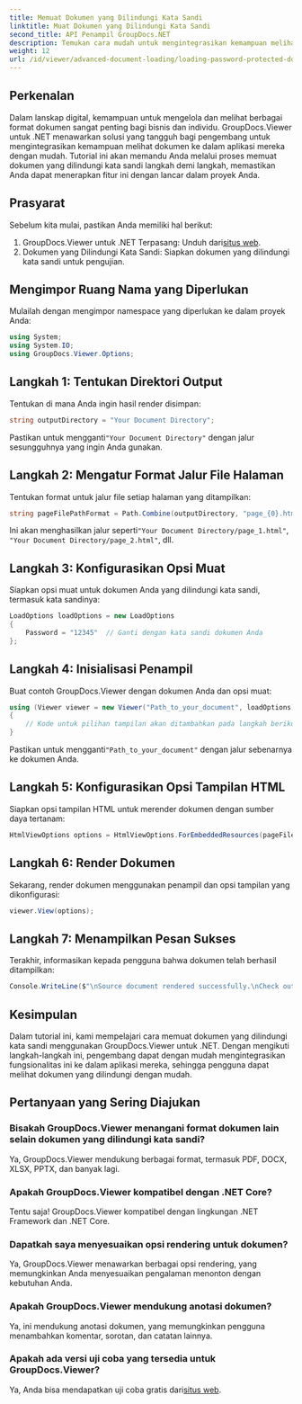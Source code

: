 ```yaml
---
title: Memuat Dokumen yang Dilindungi Kata Sandi
linktitle: Muat Dokumen yang Dilindungi Kata Sandi
second_title: API Penampil GroupDocs.NET
description: Temukan cara mudah untuk mengintegrasikan kemampuan melihat dokumen ke dalam aplikasi .NET Anda dengan GroupDocs.Viewer. Tutorial ini menyediakan panduan langkah demi langkah yang komprehensif.
weight: 12
url: /id/viewer/advanced-document-loading/loading-password-protected-document/
---
```

## Perkenalan

Dalam lanskap digital, kemampuan untuk mengelola dan melihat berbagai format dokumen sangat penting bagi bisnis dan individu. GroupDocs.Viewer untuk .NET menawarkan solusi yang tangguh bagi pengembang untuk mengintegrasikan kemampuan melihat dokumen ke dalam aplikasi mereka dengan mudah. Tutorial ini akan memandu Anda melalui proses memuat dokumen yang dilindungi kata sandi langkah demi langkah, memastikan Anda dapat menerapkan fitur ini dengan lancar dalam proyek Anda.

## Prasyarat

Sebelum kita mulai, pastikan Anda memiliki hal berikut:

1.  GroupDocs.Viewer untuk .NET Terpasang: Unduh dari[situs web](https://releases.groupdocs.com/viewer/net/).
2. Dokumen yang Dilindungi Kata Sandi: Siapkan dokumen yang dilindungi kata sandi untuk pengujian.

## Mengimpor Ruang Nama yang Diperlukan

Mulailah dengan mengimpor namespace yang diperlukan ke dalam proyek Anda:

```csharp
using System;
using System.IO;
using GroupDocs.Viewer.Options;
```

## Langkah 1: Tentukan Direktori Output

Tentukan di mana Anda ingin hasil render disimpan:

```csharp
string outputDirectory = "Your Document Directory";
```
 Pastikan untuk mengganti`"Your Document Directory"` dengan jalur sesungguhnya yang ingin Anda gunakan.

## Langkah 2: Mengatur Format Jalur File Halaman

Tentukan format untuk jalur file setiap halaman yang ditampilkan:

```csharp
string pageFilePathFormat = Path.Combine(outputDirectory, "page_{0}.html");
```

 Ini akan menghasilkan jalur seperti`"Your Document Directory/page_1.html"`, `"Your Document Directory/page_2.html"`, dll.

## Langkah 3: Konfigurasikan Opsi Muat

Siapkan opsi muat untuk dokumen Anda yang dilindungi kata sandi, termasuk kata sandinya:

```csharp
LoadOptions loadOptions = new LoadOptions
{
    Password = "12345"  // Ganti dengan kata sandi dokumen Anda
};
```

## Langkah 4: Inisialisasi Penampil

Buat contoh GroupDocs.Viewer dengan dokumen Anda dan opsi muat:

```csharp
using (Viewer viewer = new Viewer("Path_to_your_document", loadOptions))
{
    // Kode untuk pilihan tampilan akan ditambahkan pada langkah berikutnya.
}
```
 Pastikan untuk mengganti`"Path_to_your_document"` dengan jalur sebenarnya ke dokumen Anda.

## Langkah 5: Konfigurasikan Opsi Tampilan HTML

Siapkan opsi tampilan HTML untuk merender dokumen dengan sumber daya tertanam:

```csharp
HtmlViewOptions options = HtmlViewOptions.ForEmbeddedResources(pageFilePathFormat);
```

## Langkah 6: Render Dokumen

Sekarang, render dokumen menggunakan penampil dan opsi tampilan yang dikonfigurasi:

```csharp
viewer.View(options);
```

## Langkah 7: Menampilkan Pesan Sukses

Terakhir, informasikan kepada pengguna bahwa dokumen telah berhasil ditampilkan:

```csharp
Console.WriteLine($"\nSource document rendered successfully.\nCheck output in {outputDirectory}.");
```

## Kesimpulan

Dalam tutorial ini, kami mempelajari cara memuat dokumen yang dilindungi kata sandi menggunakan GroupDocs.Viewer untuk .NET. Dengan mengikuti langkah-langkah ini, pengembang dapat dengan mudah mengintegrasikan fungsionalitas ini ke dalam aplikasi mereka, sehingga pengguna dapat melihat dokumen yang dilindungi dengan mudah.

## Pertanyaan yang Sering Diajukan

### Bisakah GroupDocs.Viewer menangani format dokumen lain selain dokumen yang dilindungi kata sandi?

Ya, GroupDocs.Viewer mendukung berbagai format, termasuk PDF, DOCX, XLSX, PPTX, dan banyak lagi.

### Apakah GroupDocs.Viewer kompatibel dengan .NET Core?

Tentu saja! GroupDocs.Viewer kompatibel dengan lingkungan .NET Framework dan .NET Core.

### Dapatkah saya menyesuaikan opsi rendering untuk dokumen?

Ya, GroupDocs.Viewer menawarkan berbagai opsi rendering, yang memungkinkan Anda menyesuaikan pengalaman menonton dengan kebutuhan Anda.

### Apakah GroupDocs.Viewer mendukung anotasi dokumen?

Ya, ini mendukung anotasi dokumen, yang memungkinkan pengguna menambahkan komentar, sorotan, dan catatan lainnya.

### Apakah ada versi uji coba yang tersedia untuk GroupDocs.Viewer?

 Ya, Anda bisa mendapatkan uji coba gratis dari[situs web](https://releases.groupdocs.com/).